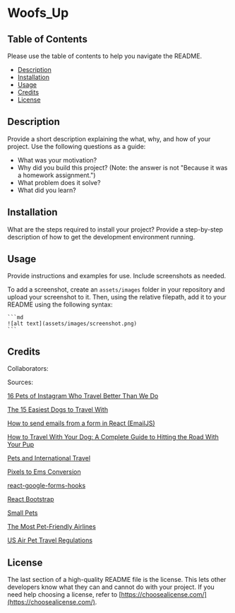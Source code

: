 # Woofs_Up

## Table of Contents 

Please use the table of contents to help you navigate the README.

- [Description](#description)
- [Installation](#installation)
- [Usage](#usage)
- [Credits](#credits)
- [License](#license)

## Description

Provide a short description explaining the what, why, and how of your project. Use the following questions as a guide:

- What was your motivation?
- Why did you build this project? (Note: the answer is not "Because it was a homework assignment.")
- What problem does it solve?
- What did you learn?



## Installation

What are the steps required to install your project? Provide a step-by-step description of how to get the development environment running.

## Usage

Provide instructions and examples for use. Include screenshots as needed.

To add a screenshot, create an `assets/images` folder in your repository and upload your screenshot to it. Then, using the relative filepath, add it to your README using the following syntax:

    ```md
    ![alt text](assets/images/screenshot.png)
    ```

## Credits

Collaborators:


Sources:

[16 Pets of Instagram Who Travel Better Than We Do](https://www.cntraveler.com/galleries/2015-11-10/7-pets-of-instagram-who-travel-better-than-we-do)

[The 15 Easiest Dogs to Travel With](https://www.newsweek.com/easiest-dogs-travel-terrier-retriever-1615584)

[How to send emails from a form in React (EmailJS)](https://medium.com/geekculture/how-to-send-emails-from-a-form-in-react-emailjs-6cdd21bb4190)

[How to Travel With Your Dog: A Complete Guide to Hitting the Road With Your Pup](https://be.chewy.com/how-to-travel-with-your-dog-a-complete-guide-to-hitting-the-road-with-your-pup-2/?gclid=CjwKCAjwtKmaBhBMEiwAyINuwJ3pCtt84IeEGNc80_cOnM5oe2b0baHjuKuycUq4GtqwXoPONwx0gRoCGEcQAvD_BwE)

[Pets and International Travel](https://www.state.gov/pets-and-international-travel/)

[Pixels to Ems Conversion](https://www.w3schools.com/tags/ref_pxtoemconversion.asp)

[react-google-forms-hooks](https://www.npmjs.com/package/react-google-forms-hooks)

[React Bootstrap](https://react-bootstrap.github.io/getting-started/introduction)

[Small Pets](https://www.tsa.gov/travel/security-screening/whatcanibring/items/small-pets)

[The Most Pet-Friendly Airlines](https://www.nerdwallet.com/article/travel/most-pet-friendly-airlines)

[US Air Pet Travel Regulations](https://www.bringfido.com/travel/us_regulations/)

## License

The last section of a high-quality README file is the license. This lets other developers know what they can and cannot do with your project. If you need help choosing a license, refer to [https://choosealicense.com/](https://choosealicense.com/).




